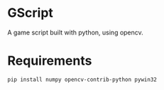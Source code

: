 # GScript
A game script built with python, using opencv.

# Requirements
~~~shell
pip install numpy opencv-contrib-python pywin32 
~~~
